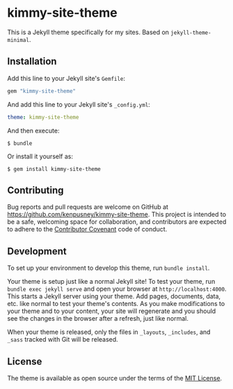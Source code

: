 # kimmy-site-theme

This is a Jekyll theme specifically for my sites. Based on `jekyll-theme-minimal`.

## Installation

Add this line to your Jekyll site's `Gemfile`:

```ruby
gem "kimmy-site-theme"
```

And add this line to your Jekyll site's `_config.yml`:

```yaml
theme: kimmy-site-theme
```

And then execute:

    $ bundle

Or install it yourself as:

    $ gem install kimmy-site-theme

## Contributing

Bug reports and pull requests are welcome on GitHub at https://github.com/kenpusney/kimmy-site-theme. This project is intended to be a safe, welcoming space for collaboration, and contributors are expected to adhere to the [Contributor Covenant](http://contributor-covenant.org) code of conduct.

## Development

To set up your environment to develop this theme, run `bundle install`.

Your theme is setup just like a normal Jekyll site! To test your theme, run `bundle exec jekyll serve` and open your browser at `http://localhost:4000`. This starts a Jekyll server using your theme. Add pages, documents, data, etc. like normal to test your theme's contents. As you make modifications to your theme and to your content, your site will regenerate and you should see the changes in the browser after a refresh, just like normal.

When your theme is released, only the files in `_layouts`, `_includes`, and `_sass` tracked with Git will be released.

## License

The theme is available as open source under the terms of the [MIT License](https://opensource.org/licenses/MIT).

